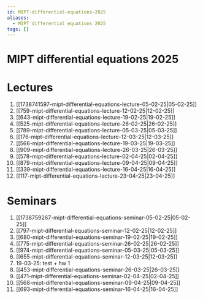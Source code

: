 ```yaml
---
id: MIPT-differential-equations-2025
aliases:
  - MIPT differential equations 2025
tags: []
---
```


# MIPT differential equations 2025

# Lectures

1. [[1738741597-mipt-differential-equations-lecture-05-02-25|05-02-25]]
2. [[759-mipt-differential-equations-lecture-12-02-25|12-02-25]]
3. [[643-mipt-differential-equations-lecture-19-02-25|19-02-25]]
4. [[525-mipt-differential-equations-lecture-26-02-25|26-02-25]]
5. [[789-mipt-differential-equations-lecture-05-03-25|05-03-25]]
6. [[176-mipt-differential-equations-lecture-12-03-25|12-03-25]]
7. [[566-mipt-differential-equations-lecture-19-03-25|19-03-25]]
8. [[909-mipt-differential-equations-lecture-26-03-25|26-03-25]]
9. [[578-mipt-differential-equations-lecture-02-04-25|02-04-25]]
10. [[879-mipt-differential-equations-lecture-09-04-25|09-04-25]]
11. [[339-mipt-differential-equations-lecture-16-04-25|16-04-25]]
12. [[117-mipt-differential-equations-lecture-23-04-25|23-04-25]]

# Seminars

1. [[1738759267-mipt-differential-equations-seminar-05-02-25|05-02-25]]
2. [[797-mipt-differential-equations-seminar-12-02-25|12-02-25]]
3. [[680-mipt-differential-equations-seminar-19-02-25|19-02-25]]
4. [[775-mipt-differential-equations-seminar-26-02-25|26-02-25]]
5. [[974-mipt-differential-equations-seminar-05-03-25|05-03-25]]
6. [[655-mipt-differential-equations-seminar-12-03-25|12-03-25]]
7. 19-03-25: test + hw 1
8. [[453-mipt-differential-equations-seminar-26-03-25|26-03-25]]
9. [[471-mipt-differential-equations-seminar-02-04-25|02-04-25]]
10. [[568-mipt-differential-equations-seminar-09-04-25|09-04-25]]
10. [[693-mipt-differential-equations-seminar-16-04-25|16-04-25]]
